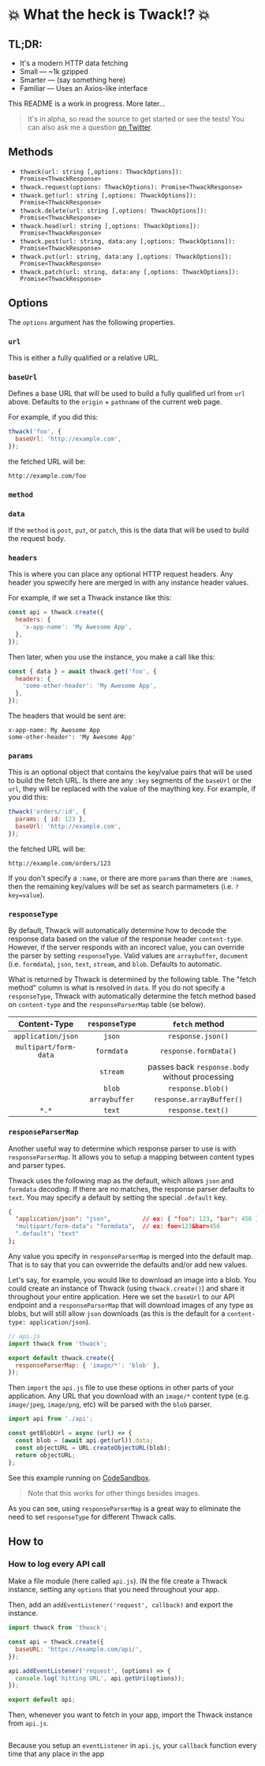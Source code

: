 # 💥 What the heck is Twack!? 💥

## TL;DR:

- It's a modern HTTP data fetching
- Small — ~1k gzipped
- Smarter — (say something here)
- Familiar — Uses an Axios-like interface

This README is a work in progress. More later...

> It's in alpha, so read the source to get started or see the tests! You can also ask me a question [on Twitter](https://twitter.com/donavon).

## Methods

- `thwack(url: string [,options: ThwackOptions]): Promise<ThwackResponse>`
- `thwack.request(options: ThwackOptions): Promise<ThwackResponse>`
- `thwack.get(url: string [,options: ThwackOptions]): Promise<ThwackResponse>`
- `thwack.delete(url: string [,options: ThwackOptions]): Promise<ThwackResponse>`
- `thwack.head(url: string [,options: ThwackOptions]): Promise<ThwackResponse>`
- `thwack.post(url: string, data:any [,options: ThwackOptions]): Promise<ThwackResponse>`
- `thwack.put(url: string, data:any [,options: ThwackOptions]): Promise<ThwackResponse>`
- `thwack.patch(url: string, data:any [,options: ThwackOptions]): Promise<ThwackResponse>`

## Options

The `options` argument has the following properties.

### `url`

This is either a fully qualified or a relative URL.

### `baseUrl`

Defines a base URL that will be used to build a fully qualified url from `url` above. Defaults to the `origin` + `pathname` of the current web page.

For example, if you did this:

```js
thwack('foo', {
  baseUrl: 'http://example.com',
});
```

the fetched URL will be:

```
http://example.com/foo
```

### `method`

### `data`

If the `method` is `post`, `put`, or `patch`, this is the data that will be used to build the request body.

### `headers`

This is where you can place any optional HTTP request headers. Any header you spwecify here are merged in with any instance header values.

For example, if we set a Thwack instance like this:

```js
const api = thwack.create({
  headers: {
    'x-app-name': 'My Awesome App',
  },
});
```

Then later, when you use the instance, you make a call like this:

```js
const { data } = await thwack.get('foo', {
  headers: {
    'some-other-header': 'My Awesome App',
  },
});
```

The headers that would be sent are:

```
x-app-name: My Awesome App
some-other-header': 'My Awesome App'

```

### `params`

This is an optional object that contains the key/value pairs that will be used to build the fetch URL. Is there are any `:key` segments of the `baseUrl` or the `url`, they will be replaced with the value of the maything key. For example, if you did this:

```js
thwack('orders/:id', {
  params: { id: 123 },
  baseUrl: 'http://example.com',
});
```

the fetched URL will be:

```
http://example.com/orders/123
```

If you don't specify a `:name`, or there are more `param`s than there are `:name`s, then the remaining key/values will be set as search parmameters (i.e. `?key=value`).

### `responseType`

By default, Thwack will automatically determine how to decode the response data based on the value of the response header `content-type`. However, if the server responds with an incorect value, you can override the parser by setting `responseType`. Valid values are `arraybuffer`, `document` (i.e. `formdata`), `json`, `text`, `stream`, and `blob`. Defaults to automatic.

What is returned by Thwack is determined by the following table. The "fetch method" column is what is resolved in `data`. If you do not specify a `responseType`, Thwack with automatically determine the fetch method based on `content-type` and the `responseParserMap` table (se below).

|     Content-Type      | `responseType` |                 `fetch` method                 |
| :-------------------: | :------------: | :--------------------------------------------: |
|  `application/json`   |     `json`     |               `response.json()`                |
| `multipart/form-data` |   `formdata`   |             `response.formData()`              |
|                       |    `stream`    | passes back `response.body` without processing |
|                       |     `blob`     |               `response.blob()`                |
|                       | `arraybuffer`  |            `response.arrayBuffer()`            |
|         `*.*`         |     `text`     |               `response.text()`                |

### `responseParserMap`

Another useful way to determine which response parser to use is with `responseParserMap`. It allows you to setup a mapping between content types and parser types.

Thwack uses the following map as the default, which allows `json` and `formdata` decoding. If there are no matches, the response parser defaults to `text`. You may specify a default by setting the special `.default` key.

```json
{
  "application/json": "json",         // ex: { "foo": 123, "bar": 456 }
  "multipart/form-data": "formdata",  // ex: foo=123&bar=456
  ".default": "text"
};
```

Any value you specify in `responseParserMap` is merged into the default map. That is to say that you can ovwerride the defaults and/or add new values.

Let's say, for example, you would like to download an image into a blob. You could create an instance of Thwack (using `thwack.create()`) and share it throughout your entire application. Here we set the `baseUrl` to our API endpoint and a `responseParserMap` that will download images of any type as blobs, but will still allow `json` downloads (as this is the default for a `content-type: application/json`).

```js
// api.js
import thwack from 'thwack';

export default thwack.create({
  responseParserMap: { 'image/*': 'blob' },
});
```

Then `import` the `api.js` file to use these options in other parts of your application. Any URL that you download with an `image/*` content type (e.g. `image/jpeg`, `image/png`, etc) will be parsed with the `blob` parser.

```js
import api from './api';

const getBlobUrl = async (url) => {
  const blob = (await api.get(url)).data;
  const objectURL = URL.createObjectURL(blob);
  return objectURL;
};
```

See this example running on [CodeSandbox]().

> Note that this works for other things besides images.

As you can see, using `responseParserMap` is a great way to eliminate the need to set `responseType` for different Thwack calls.

## How to

### How to log every API call

Make a file module (here called `api.js`). IN the file create a Thwack instance, setting any `options` that you need throughout your app.

Then, add an `addEventListener('request', callback)` and export the instance.

```js
import thwack from 'thwack';

const api = thwack.create({
  baseURL: 'https://example.com/api/',
});

api.addEventListener('request', (options) => {
  console.log('hitting URL', api.getUri(options));
});

export default api;
```

Then, whenever you want to fetch in your app, import the Thwack instance from `api.js`.

```js
```

Because you setup an `eventListener` in `api.js`, your `callback` function every time that any place in the app

